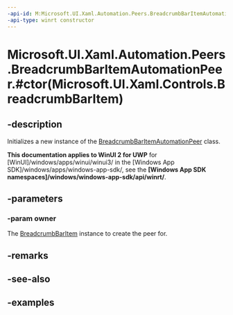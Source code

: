 ```yaml
---
-api-id: M:Microsoft.UI.Xaml.Automation.Peers.BreadcrumbBarItemAutomationPeer.#ctor(Microsoft.UI.Xaml.Controls.BreadcrumbBarItem)
-api-type: winrt constructor
---
```


# Microsoft.UI.Xaml.Automation.Peers.BreadcrumbBarItemAutomationPeer.#ctor(Microsoft.UI.Xaml.Controls.BreadcrumbBarItem)

<!--
public BreadcrumbBarItemAutomationPeer (Microsoft.UI.Xaml.Controls.BreadcrumbBarItem owner);
-->


## -description

Initializes a new instance of the [BreadcrumbBarItemAutomationPeer](breadcrumbbaritemautomationpeer.md) class.

**This documentation applies to WinUI 2 for UWP** for [WinUI]/windows/apps/winui/winui3/ in the [Windows App SDK]/windows/apps/windows-app-sdk/, see the **[Windows App SDK namespaces]/windows/windows-app-sdk/api/winrt/**.

## -parameters

### -param owner

The [BreadcrumbBarItem](../microsoft.ui.xaml.controls/breadcrumbbaritem.md) instance to create the peer for.

## -remarks

## -see-also

## -examples


